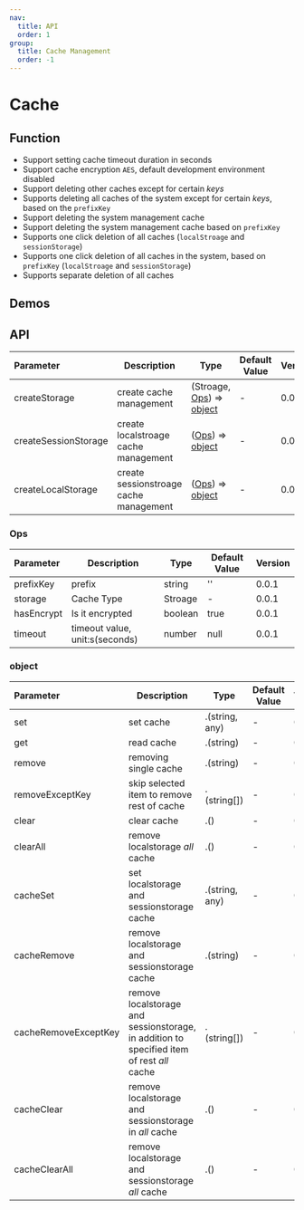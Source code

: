 ```yaml
---
nav:
  title: API
  order: 1
group:
  title: Cache Management
  order: -1
---
```


# Cache


## Function
- Support setting cache timeout duration in seconds
- Support cache encryption `AES`, default development environment disabled
- Support deleting other caches except for certain *keys*
- Supports deleting all caches of the system except for certain *keys*, based on the `prefixKey`
- Support deleting the system management cache
- Support deleting the system management cache based on `prefixKey`
- Supports one click deletion of all caches (`localStroage` and `sessionStorage`)
- Supports one click deletion of all caches in the system, based on `prefixKey` (`localStroage` and `sessionStorage`)
- Supports separate deletion of all caches

## Demos
<code src="../../example/cache/index.en-US.tsx"></code>

## API
| Parameter | Description | Type | Default Value | Version |
| :------ | ------ | ------ | ------ | ------ |
| createStorage | create cache management | (Stroage, [Ops](#ops)) => [object](#object) | - | 0.0.1 |
| createSessionStorage | create localstroage cache management | ([Ops](#ops)) => [object](#object) | - | 0.0.1 |
| createLocalStorage | create sessionstroage cache management | ([Ops](#ops)) => [object](#object) | - | 0.0.1 |

### Ops
| Parameter | Description | Type | Default Value | Version |
| :------ | ------ | ------ | ------ | ------ |
| prefixKey | prefix | string | '' | 0.0.1 |
| storage | Cache Type | Stroage | - | 0.0.1 |
| hasEncrypt | Is it encrypted | boolean | true | 0.0.1 |
| timeout | timeout value, unit:s(seconds) | number | null | 0.0.1 |

### object
| Parameter | Description | Type | Default Value | Version |
| :------ | ------ | ------ | ------ | ------ |
| set | set cache | .(string, any) | - | 0.0.1 |
| get | read cache | .(string) | - | 0.0.1 |
| remove | removing single cache | .(string) | - | 0.0.1 |
| removeExceptKey | skip selected item to remove rest of cache | .(string[]) | - | 0.0.1 |
| clear | clear cache | .() | - | 0.0.1 |
| clearAll | remove localstorage *all* cache | .() | - | 0.0.1 |
| cacheSet | set localstorage and sessionstorage cache | .(string, any) | - | 0.0.1 |
| cacheRemove | remove localstorage and sessionstorage cache | .(string) | - | 0.0.1 |
| cacheRemoveExceptKey | remove localstorage and sessionstorage, in addition to specified item of rest *all* cache | .(string[]) | - | 0.0.1 |
| cacheClear | remove localstorage and sessionstorage in *all* cache | .() | - | 0.0.1 |
| cacheClearAll | remove localstorage and sessionstorage *all* cache | .() | - | 0.0.1 |
